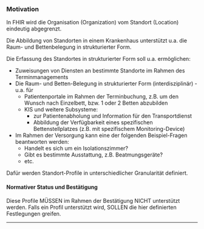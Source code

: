 ### Motivation
In FHIR wird die Organisation (Organization) vom Standort (Location) eindeutig abgegrenzt.

Die Abbildung von Standorten in einem Krankenhaus unterstützt u.a. die Raum- und Bettenbelegung in strukturierter Form. 

Die Erfassung des Standortes in strukturierter Form soll u.a. ermöglichen:
- Zuweisungen von Diensten an bestimmte Standorte im Rahmen des Terminmanagements
- Die Raum- und Betten-Belegung in strukturierter Form (interdisziplinär) - u.a. für 
    - Patientenportale im Rahmen der Terminbuchung, z.B. um den Wunsch nach Einzelbett, bzw. 1 oder 2 Betten abzubilden
    - KIS und weitere Subsysteme:
      - zur Patientenabholung und Information für den Transportdienst
      - Abbildung der Verfügbarkeit eines spezifischen Bettenstellplatzes (z.B. mit spezifischem Monitoring-Device) 
- Im Rahmen der Versorgung kann eine der folgenden Beispiel-Fragen beantworten werden:
    - Handelt es sich um ein Isolationszimmer?
    - Gibt es bestimmte Ausstattung, z.B. Beatmungsgeräte?
    - etc.

Dafür werden Standort-Profile in unterschiedlicher Granularität definiert. 

#### Normativer Status und Bestätigung

Diese Profile MÜSSEN im Rahmen der Bestätigung NICHT unterstützt werden. Falls ein Profil unterstützt wird, SOLLEN die hier definierten Festlegungen greifen.


---